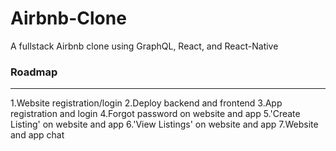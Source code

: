 # Airbnb-Clone
A fullstack Airbnb clone using GraphQL, React, and React-Native

### Roadmap
---
1.Website registration/login
2.Deploy backend and frontend
3.App registration and login
4.Forgot password on website and app
5.'Create Listing' on website and app
6.'View Listings' on website and app
7.Website and app chat

